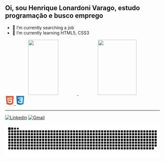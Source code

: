 ## Oi, sou Henrique Lonardoni Varago, estudo programação e busco emprego


- 🔎  I’m currently searching a job
- 📖  I’m currently learning HTML5, CSS3

<div align="center">
  <a href="https://github.com/HenriqueLonardoniVarago">
  <img height="180em" width="44%" src="https://github-readme-stats.vercel.app/api?username=HenriqueLonardoniVarago&show_icons=true&theme=highcontrast&include_all_commits=true&count_private=true"/>
  <img height="180em" width="50%" src="https://github-readme-stats.vercel.app/api/top-langs/?username=HenriqueLonardoniVarago&layout=compact&langs_count=7&theme=highcontrast"/>
</div>
  
<div>
  <img src="https://raw.githubusercontent.com/devicons/devicon/master/icons/html5/html5-original.svg" alt="HTML5"
       height="30em" width="30em"/>
  <img src="https://raw.githubusercontent.com/devicons/devicon/master/icons/css3/css3-original.svg" alt="CSS3" height="30em" width="30em"/>
  </div>
 
<hr/>
  
 <div>
  <a href="https://www.linkedin.com/in/henrique-lonardoni-varago-212140223/" target="_blank"><img src="https://img.shields.io/badge/LinkedIn-0077B5?style=for-the-badge&logo=linkedin&logoColor=white" alt="Linkedin"/></a>
  <a href="https://mail.google.com/mail/u/0/?tab=rm#inbox" target="_blank"><img src="https://img.shields.io/badge/Gmail-D14836?style=for-the-badge&logo=gmail&logoColor=white" alt="Gmail" alt="Gmail"/></a>
  
  ![Snake animation](https://github.com/HenriqueLonardoniVarago/rafaballerini/blob/output/github-contribution-grid-snake.svg)
  </div>
